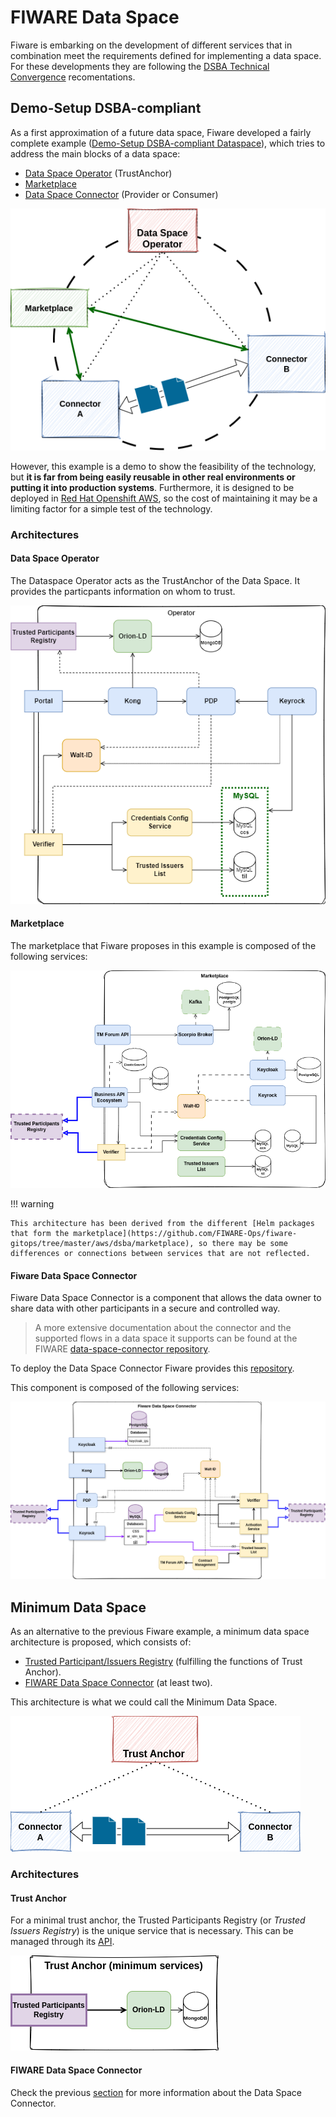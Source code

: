 # FIWARE Data Space

Fiware is embarking on the development of different services that in combination meet the requirements defined for implementing a data space. For these developments they are following the [DSBA Technical Convergence](https://data-spaces-business-alliance.eu/wp-content/uploads/dlm_uploads/Data-Spaces-Business-Alliance-Technical-Convergence-V2.pdf) recomentations.

## Demo-Setup DSBA-compliant

As a first approximation of a future data space, Fiware developed a fairly complete example ([Demo-Setup DSBA-compliant Dataspace](https://github.com/FIWARE-Ops/fiware-gitops/tree/master/aws/dsba)), which tries to address the main blocks of a data space:

- [Data Space Operator](#data-space-operator) (TrustAnchor)
- [Marketplace](#marketplace)
- [Data Space Connector](#fiware-data-space-connector) (Provider or Consumer)

![dataspace_schema](./img/fiware_dataspace.png)

However, this example is a demo to show the feasibility of the technology, but **it is far from being easily reusable in other real environments or putting it into production systems**. Furthermore, it is designed to be deployed in [Red Hat Openshift AWS](https://aws.amazon.com/es/rosa/), so the cost of maintaining it may be a limiting factor for a simple test of the technology.

### Architectures

#### Data Space Operator

The Dataspace Operator acts as the TrustAnchor of the Data Space. It provides the particpants information on whom to trust.

![operator_scheme](img/operator.png)

#### Marketplace

The marketplace that Fiware proposes in this example is composed of the following services:

![marketplace_scheme](img/fiware_marketplace.png)

!!! warning
    
    This architecture has been derived from the different [Helm packages that form the marketplace](https://github.com/FIWARE-Ops/fiware-gitops/tree/master/aws/dsba/marketplace), so there may be some differences or connections between services that are not reflected.

#### Fiware Data Space Connector

Fiware Data Space Connector is a component that allows the data owner to share data with other participants in a secure and controlled way. 

> A more extensive documentation about the connector and the supported flows in a data space it supports can be found at the FIWARE [data-space-connector repository](https://github.com/FIWARE/data-space-connector).

To deploy the Data Space Connector Fiware provides this [repository](https://github.com/FIWARE-Ops/data-space-connector).

This component is composed of the following services:

![connector_scheme](img/fiware_connector.png)

## Minimum Data Space

As an alternative to the previous Fiware example, a minimum data space architecture is proposed, which consists of:

- [Trusted Participant/Issuers Registry](https://github.com/FIWARE/trusted-issuers-registry) (fulfilling the functions of Trust Anchor). 
- [FIWARE Data Space Connector](https://github.com/FIWARE-Ops/data-space-connector) (at least two).

This architecture is what we could call the Minimum Data Space.

![minimum_dataspace_schema](./img/minimum_dataspace_arch.png)

### Architectures

#### Trust Anchor

For a minimal trust anchor, the Trusted Participants Registry (or *Trusted Issuers Registry*) is the unique service that is necessary. This can be managed through its [API](https://github.com/FIWARE/trusted-issuers-list/blob/main/api/trusted-issuers-registry.yaml).

![trust_anchor](img/trust_anchor.png)

#### FIWARE Data Space Connector

Check the previous [section](#fiware-data-space-connector) for more information about the Data Space Connector.
